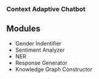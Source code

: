 ### Context Adaptive Chatbot

## Modules
* Gender Indentifier
* Sentiment Analyzer
* NER 
* Response Generator
* Knowledge Graph Constructor

